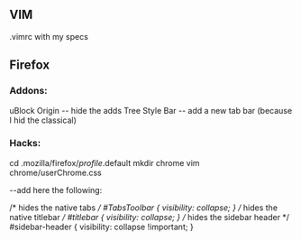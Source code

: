 ## VIM
.vimrc with my specs

## Firefox

### Addons:
uBlock Origin 		-- hide the adds
Tree Style Bar 		-- add a new tab bar (because I hid the classical)

### Hacks:
cd .mozilla/firefox/_profile_.default
mkdir chrome
vim chrome/userChrome.css

--add here the following:

/* hides the native tabs */
#TabsToolbar {
  visibility: collapse;
}
/* hides the native titlebar */
#titlebar {
  visibility: collapse;
}
/* hides the sidebar header */
#sidebar-header {
  visibility: collapse !important;
}

